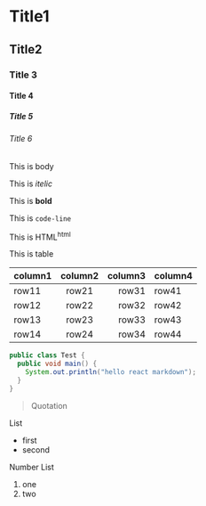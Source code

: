 # Title1

## Title2

### Title 3

#### Title 4

##### Title 5

###### Title 6

This is body

This is *itelic*

This is **bold**

This is `code-line`

This is HTML<sup>html</sup>

This is table

|column1|column2|column3|column4|
|:---|:---:|---:|---|
|row11|row21|row31|row41|
|row12|row22|row32|row42|
|row13|row23|row33|row43|
|row14|row24|row34|row44|

```java
public class Test {
  public void main() {
    System.out.println("hello react markdown");
  }
}
```

> Quotation

List
- first
- second

Number List
1. one
2. two
